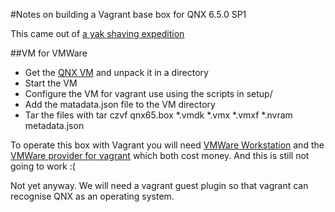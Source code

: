 #Notes on building a Vagrant base box for QNX 6.5.0 SP1

This came out of [a yak shaving expedition](http://www.ampelofilosofies.gr/software/2013/10/18/qnx-vagrant)

##VM for VMWare

* Get the [QNX VM](https://www.google.de/url?sa=t&rct=j&q=&esrc=s&source=web&cd=5&cad=rja&ved=0CEwQFjAE&url=http%3A%2F%2Fwww.qnx.com%2Fdownload%2Ffeature.html%3Fprogramid%3D23665&ei=ON1gUtpeoqfiBO-hgJAG&usg=AFQjCNEh7XAm0y24bOxLzwrLwi7uMUhxOw&sig2=3-nLokU8CwN6bMrf0pcOKA&bvm=bv.54934254,d.bGE) and unpack it in a directory
* Start the VM
* Configure the VM for vagrant use using the scripts in setup/
* Add the matadata.json file to the VM directory
* Tar the files with tar czvf qnx65.box *.vmdk *.vmx *.vmxf *.nvram metadata.json

To operate this box with Vagrant you will need [VMWare Workstation](http://www.vmware.com/products/workstation/) and the [VMWare provider for vagrant]() which both cost money. And this is still not going to work :(

Not yet anyway. We will need a vagrant guest plugin so that vagrant can recognise QNX as an operating system. 